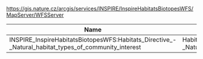 https://gis.nature.cz/arcgis/services/INSPIRE/InspireHabitatsBiotopesWFS/MapServer/WFSServer

|Name|Title|Abstract|
|--|--|--|
|INSPIRE_InspireHabitatsBiotopesWFS:Habitats_Directive_-_Natural_habitat_types_of_community_interest|Habitats_Directive_-_Natural_habitat_types_of_community_interest||
